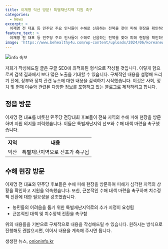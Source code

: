 ```yaml
---
title: 이재명 익산 방문! 특별재난지역 지원 촉구
categories:
  - News
excerpt: >
  이재명 전 대표 등 민주당 주요 인사들이 수해로 신음하는 전북을 찾아 피해 현장을 확인하였습니다. 익산에서는 농작물과 주택 침수로 280억 원의 피해가 발생했는데, 이들은 특별재난지역 추가 선포와 근본적 대책의 필요성을 강조했습니다. 이어, 기후 위기에 대응하여 치수정책 전환 및 근본적인 대책 마련을 촉구하며, 현재 정부의 현장 실사가 진행 중이라고 전해졌습니다. (150자)
feature_text: >
  이재명 전 대표 등 민주당 주요 인사들이 수해로 신음하는 전북을 찾아 피해 현장을 확인하였습니다. 익산에서는 농작물과 주택 침수로 280억 원의 피해가 발생했는데, 이들은 특별재난지역 추가 선포와 근본적 대책의 필요성을 강조했습니다. 이어, 기후 위기에 대응하여 치수정책 전환 및 근본적인 대책 마련을 촉구하며, 현재 정부의 현장 실사가 진행 중이라고 전해졌습니다. (150자)
image: 'https://www.behealthy4u.com/wp-content/uploads/2024/06/koreanews.jpg'
---
```


<p><img src="https://www.behealthy4u.com/wp-content/uploads/2024/06/koreanews.jpg" alt="info 속보" /></p>

<p>저희가 작성해드릴 글은 구글 SEO에 최적화된 형식으로 작성될 것입니다. 이렇게 함으로써 검색 결과에서 보다 많은 노출을 기대할 수 있습니다. 구체적인 내용을 설명해 드리기 전에, 정부와 정치 관련 뉴스에 대한 내용을 검색하기 시작했습니다. 이것은 사회, 정치 및 현재 이슈와 관련된 다양한 정보를 포함하고 있는 블로그로 제작하려고 합니다.</p>

<h2 data-ke-size="size26">정읍 방문</h2>

<p data-ke-size="size16">이재명 전 대표를 비롯한 민주당 전당대회 후보들이 전북 지역의 수해 피해 현장을 방문하며 지원 의지를 피력했습니다. 이들은 특별재난지역 선포와 수해 대책 마련을 촉구했습니다.</p>

<table>
  <tr>
    <td style="text-align: center; height: 17px;"><b>지역</b></td>
    <td style="text-align: center; height: 17px;"><b>내용</b></td>
  </tr>
  <tr>
    <td>익산</td>
    <td>특별재난지역으로 선포가 촉구됨</td>
  </tr>
</table>

<h2 data-ke-size="size26">수해 현장 방문</h2>

<p data-ke-size="size16">이재명 전 대표와 민주당 후보들은 수해 피해 현장을 방문하여 피해가 심각한 지역의 상황을 확인하고 지원을 약속했습니다. 또한, 근본적인 수해 대책 마련을 촉구하며 치수정책 전환에 대한 필요성을 강조했습니다.</p>

<ul>
  <li>농민들의 어려움을 돕기 위한 특별재난지역로의 추가 지정이 요청됨</li>
  <li>근본적인 대책 및 치수정책 전환을 촉구함</li>
</ul>

<p>위의 내용들을 기반으로 구체적으로 내용을 작성해드릴 수 있습니다. 원하시는 방식으로 진행해도 괜찮으시면, 이어서 내용을 계속해 주시면 됩니다.</p>
생생한 뉴스, <a href="https://onioninfo.kr" rel="dofollow">onioninfo.kr</a>



